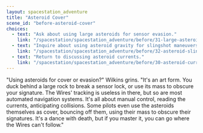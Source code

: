 ```yaml
---
layout: spacestation_adventure
title: "Asteroid Cover"
scene_id: "before-asteroid-cover"
choices:
  - text: "Ask about using large asteroids for sensor evasion."
    link: "/spacestation/spacestation_adventure/before/31-large-asteroid-evasion"
  - text: "Inquire about using asteroid gravity for slingshot maneuvers."
    link: "/spacestation/spacestation_adventure/before/32-asteroid-slingshot"
  - text: "Return to discussing asteroid currents."
    link: "/spacestation/spacestation_adventure/before/30-asteroid-currents"
---
```


"Using asteroids for cover or evasion?" Wilkins grins. "It's an art form. You duck behind a large rock to break a sensor lock, or use its mass to obscure your signature. The Wires' tracking is useless in there, but so are most automated navigation systems. It's all about manual control, reading the currents, anticipating collisions. Some pilots even use the asteroids themselves as cover, bouncing off them, using their mass to obscure their signatures. It's a dance with death, but if you master it, you can go where the Wires can't follow."
